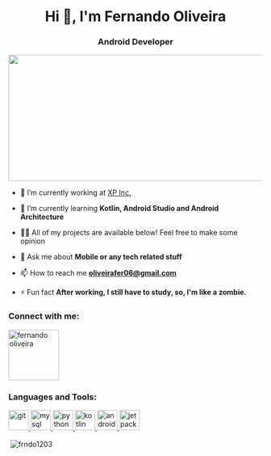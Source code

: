 <h1 align="center">Hi 👋, I'm Fernando Oliveira</h1>
<h3 align="center">Android Developer</h3>
<img src="https://www.nielsen.com/wp-content/uploads/sites/3/2019/04/data-science-icon-animation-banner-clockwise.gif" height='250' width='1000' style="vertical-align:middle">

- 🔭 I’m currently working at [XP Inc.](https://www.dtidigital.com.br/)

- 🌱 I’m currently learning **Kotlin, Android Studio and Android Architecture**

- 👨‍💻 All of my projects are available below! Feel free to make some opinion

- 💬 Ask me about **Mobile or any tech related stuff**

- 📫 How to reach me **oliveirafer06@gmail.com**

- ⚡ Fun fact **After working, I still have to study, so, I'm like a zombie.**

<h3 align="left">Connect with me:</h3>
<p align="left">
<a href="www.linkedin.com/in/fernando-oliveira-android-developer" target="blank"><img align="center" src="https://pngimg.com/uploads/linkedIn/linkedIn_PNG38.png" alt="fernando oliveira" height="100" width="100" /></a>
</p>

<h3 align="left">Languages and Tools:</h3>
<p align="left"> 
  <a href="https://git-scm.com/" target="_blank"> <img src="https://www.vectorlogo.zone/logos/git-scm/git-scm-icon.svg" alt="git" width="40" height="40"/> </a> 
  <a href="https://www.microsoft.com/pt-br/sql-server/sql-server-2019" target="_blank"> <img src="https://seeklogo.com/images/M/microsoft-sql-server-logo-96AF49E2B3-seeklogo.com.png" alt="mysql" width="40" height="40"/> </a> 
  <a href="https://www.python.org" target="_blank"> <img src="https://seeklogo.com/images/P/python-logo-A32636CAA3-seeklogo.com.png" alt="python" width="40" height="40"/> </a>  
  <a href="https://developer.android.com/kotlin" target="_blank"> <img src="https://seeklogo.com/images/K/kotlin-logo-4EA4DB3A08-seeklogo.com.png" alt="kotlin" width="40" height="40"/> </a>  
  <a href="https://developer.android.com/" target="_blank"> <img src="https://seeklogo.com/images/A/android-logo-9E4539A7DE-seeklogo.com.png" alt="android" width="40" height="40"/> </a>  
  <a href="https://developer.android.com/jetpack/compose" target="_blank"> <img src="https://3.bp.blogspot.com/-VVp3WvJvl84/X0Vu6EjYqDI/AAAAAAAAPjU/ZOMKiUlgfg8ok8DY8Hc-ocOvGdB0z86AgCLcBGAsYHQ/s1600/jetpack%2Bcompose%2Bicon_RGB.png" alt="jetpack" width="40" height="40"/> </a>  
</p>

<p>&nbsp;<img align="center" src="https://github-readme-stats.vercel.app/api?username=frndo1203&show_icons=true&locale=en" alt="frndo1203" /></p>
